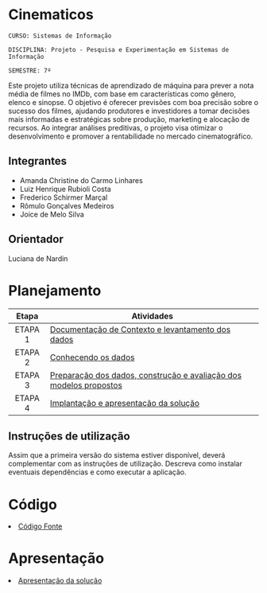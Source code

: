 # Cinematicos

`CURSO: Sistemas de Informação`

`DISCIPLINA: Projeto - Pesquisa e Experimentação em Sistemas de Informação`

`SEMESTRE: 7º`

Este projeto utiliza técnicas de aprendizado de máquina para prever a nota média de filmes no IMDb, com base em características como gênero, elenco e sinopse. O objetivo é oferecer previsões com boa precisão sobre o sucesso dos filmes, ajudando produtores e investidores a tomar decisões mais informadas e estratégicas sobre produção, marketing e alocação de recursos. Ao integrar análises preditivas, o projeto visa otimizar o desenvolvimento e promover a rentabilidade no mercado cinematográfico.

## Integrantes

* Amanda Christine do Carmo Linhares 
* Luiz Henrique Rubioli Costa 
* Frederico Schirmer Marçal 
* Rômulo Gonçalves Medeiros
* Joice de Melo Silva

## Orientador

Luciana de Nardin

# Planejamento

| Etapa         | Atividades |
|  :----:   | ----------- |
| ETAPA 1         |[Documentação de Contexto e levantamento dos dados](docs/contexto.md) <br> |
| ETAPA 2         |[Conhecendo os dados](docs/conhecendo-dados.md) <br> |
| ETAPA 3         |[Preparação dos dados, construção e avaliação dos modelos propostos](docs/construindo-modelos.md) |
| ETAPA 4        |[Implantação e apresentação da solução](docs/implantação-apresentacao.md) <br>  |

## Instruções de utilização

Assim que a primeira versão do sistema estiver disponível, deverá complementar com as instruções de utilização. Descreva como instalar eventuais dependências e como executar a aplicação.

# Código

<li><a href="src/README.md"> Código Fonte</a></li>

# Apresentação

<li><a href="presentation/README.md"> Apresentação da solução</a></li>
